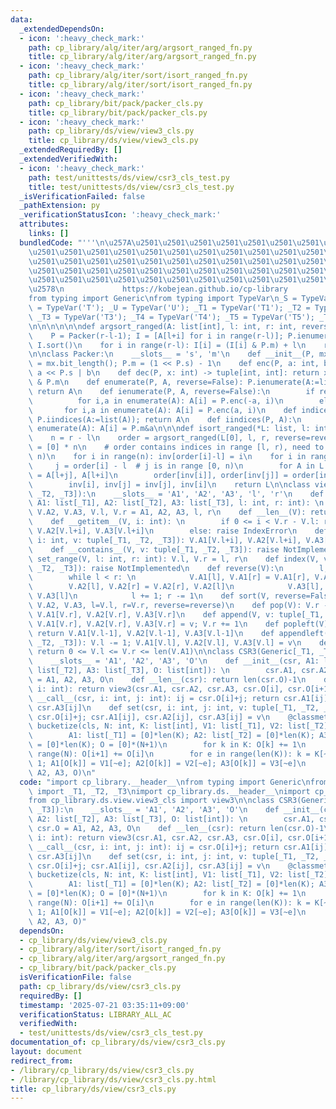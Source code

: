 ```yaml
---
data:
  _extendedDependsOn:
  - icon: ':heavy_check_mark:'
    path: cp_library/alg/iter/arg/argsort_ranged_fn.py
    title: cp_library/alg/iter/arg/argsort_ranged_fn.py
  - icon: ':heavy_check_mark:'
    path: cp_library/alg/iter/sort/isort_ranged_fn.py
    title: cp_library/alg/iter/sort/isort_ranged_fn.py
  - icon: ':heavy_check_mark:'
    path: cp_library/bit/pack/packer_cls.py
    title: cp_library/bit/pack/packer_cls.py
  - icon: ':heavy_check_mark:'
    path: cp_library/ds/view/view3_cls.py
    title: cp_library/ds/view/view3_cls.py
  _extendedRequiredBy: []
  _extendedVerifiedWith:
  - icon: ':heavy_check_mark:'
    path: test/unittests/ds/view/csr3_cls_test.py
    title: test/unittests/ds/view/csr3_cls_test.py
  _isVerificationFailed: false
  _pathExtension: py
  _verificationStatusIcon: ':heavy_check_mark:'
  attributes:
    links: []
  bundledCode: "'''\n\u257A\u2501\u2501\u2501\u2501\u2501\u2501\u2501\u2501\u2501\u2501\
    \u2501\u2501\u2501\u2501\u2501\u2501\u2501\u2501\u2501\u2501\u2501\u2501\u2501\
    \u2501\u2501\u2501\u2501\u2501\u2501\u2501\u2501\u2501\u2501\u2501\u2501\u2501\
    \u2501\u2501\u2501\u2501\u2501\u2501\u2501\u2501\u2501\u2501\u2501\u2501\u2501\
    \u2501\u2501\u2501\u2501\u2501\u2501\u2501\u2501\u2501\u2501\u2501\u2501\u2501\
    \u2578\n             https://kobejean.github.io/cp-library               \n'''\n\
    from typing import Generic\nfrom typing import TypeVar\n_S = TypeVar('S'); _T\
    \ = TypeVar('T'); _U = TypeVar('U'); _T1 = TypeVar('T1'); _T2 = TypeVar('T2');\
    \ _T3 = TypeVar('T3'); _T4 = TypeVar('T4'); _T5 = TypeVar('T5'); _T6 = TypeVar('T6')\n\
    \n\n\n\n\n\ndef argsort_ranged(A: list[int], l: int, r: int, reverse=False):\n\
    \    P = Packer(r-l-1); I = [A[l+i] for i in range(r-l)]; P.ienumerate(I, reverse);\
    \ I.sort()\n    for i in range(r-l): I[i] = (I[i] & P.m) + l\n    return I\n\n\
    \n\nclass Packer:\n    __slots__ = 's', 'm'\n    def __init__(P, mx: int): P.s\
    \ = mx.bit_length(); P.m = (1 << P.s) - 1\n    def enc(P, a: int, b: int): return\
    \ a << P.s | b\n    def dec(P, x: int) -> tuple[int, int]: return x >> P.s, x\
    \ & P.m\n    def enumerate(P, A, reverse=False): P.ienumerate(A:=list(A), reverse);\
    \ return A\n    def ienumerate(P, A, reverse=False):\n        if reverse:\n  \
    \          for i,a in enumerate(A): A[i] = P.enc(-a, i)\n        else:\n     \
    \       for i,a in enumerate(A): A[i] = P.enc(a, i)\n    def indices(P, A: list[int]):\
    \ P.iindices(A:=list(A)); return A\n    def iindices(P, A):\n        for i,a in\
    \ enumerate(A): A[i] = P.m&a\n\n\ndef isort_ranged(*L: list, l: int, r: int, reverse=False):\n\
    \    n = r - l\n    order = argsort_ranged(L[0], l, r, reverse=reverse)\n    inv\
    \ = [0] * n\n    # order contains indices in range [l, r), need to map to [0,\
    \ n)\n    for i in range(n): inv[order[i]-l] = i\n    for i in range(n):\n   \
    \     j = order[i] - l  # j is in range [0, n)\n        for A in L: A[l+i], A[l+j]\
    \ = A[l+j], A[l+i]\n        order[inv[i]], order[inv[j]] = order[inv[j]], order[inv[i]]\n\
    \        inv[i], inv[j] = inv[j], inv[i]\n    return L\n\nclass view3(Generic[_T1,\
    \ _T2, _T3]):\n    __slots__ = 'A1', 'A2', 'A3', 'l', 'r'\n    def __init__(V,\
    \ A1: list[_T1], A2: list[_T2], A3: list[_T3], l: int, r: int): \n        V.A1,\
    \ V.A2, V.A3, V.l, V.r = A1, A2, A3, l, r\n    def __len__(V): return V.r - V.l\n\
    \    def __getitem__(V, i: int): \n        if 0 <= i < V.r - V.l: return V.A1[V.l+i],\
    \ V.A2[V.l+i], V.A3[V.l+i]\n        else: raise IndexError\n    def __setitem__(V,\
    \ i: int, v: tuple[_T1, _T2, _T3]): V.A1[V.l+i], V.A2[V.l+i], V.A3[V.l+i] = v\n\
    \    def __contains__(V, v: tuple[_T1, _T2, _T3]): raise NotImplemented\n    def\
    \ set_range(V, l: int, r: int): V.l, V.r = l, r\n    def index(V, v: tuple[_T1,\
    \ _T2, _T3]): raise NotImplemented\n    def reverse(V):\n        l, r = V.l, V.r-1\n\
    \        while l < r: \n            V.A1[l], V.A1[r] = V.A1[r], V.A1[l]\n    \
    \        V.A2[l], V.A2[r] = V.A2[r], V.A2[l]\n            V.A3[l], V.A3[r] = V.A3[r],\
    \ V.A3[l]\n            l += 1; r -= 1\n    def sort(V, reverse=False): isort_ranged(V.A1,\
    \ V.A2, V.A3, l=V.l, r=V.r, reverse=reverse)\n    def pop(V): V.r -= 1; return\
    \ V.A1[V.r], V.A2[V.r], V.A3[V.r]\n    def append(V, v: tuple[_T1, _T2, _T3]):\
    \ V.A1[V.r], V.A2[V.r], V.A3[V.r] = v; V.r += 1\n    def popleft(V): V.l += 1;\
    \ return V.A1[V.l-1], V.A2[V.l-1], V.A3[V.l-1]\n    def appendleft(V, v: tuple[_T1,\
    \ _T2, _T3]): V.l -= 1; V.A1[V.l], V.A2[V.l], V.A3[V.l] = v\n    def validate(V):\
    \ return 0 <= V.l <= V.r <= len(V.A1)\n\nclass CSR3(Generic[_T1, _T2, _T3]):\n\
    \    __slots__ = 'A1', 'A2', 'A3', 'O'\n    def __init__(csr, A1: list[_T1], A2:\
    \ list[_T2], A3: list[_T3], O: list[int]): \n        csr.A1, csr.A2, csr.A3, csr.O\
    \ = A1, A2, A3, O\n    def __len__(csr): return len(csr.O)-1\n    def __getitem__(csr,\
    \ i: int): return view3(csr.A1, csr.A2, csr.A3, csr.O[i], csr.O[i+1])\n    def\
    \ __call__(csr, i: int, j: int): ij = csr.O[i]+j; return csr.A1[ij], csr.A2[ij],\
    \ csr.A3[ij]\n    def set(csr, i: int, j: int, v: tuple[_T1, _T2, _T3]): ij =\
    \ csr.O[i]+j; csr.A1[ij], csr.A2[ij], csr.A3[ij] = v\n    @classmethod\n    def\
    \ bucketize(cls, N: int, K: list[int], V1: list[_T1], V2: list[_T2], V3: list[_T3]):\n\
    \        A1: list[_T1] = [0]*len(K); A2: list[_T2] = [0]*len(K); A3: list[_T3]\
    \ = [0]*len(K); O = [0]*(N+1)\n        for k in K: O[k] += 1\n        for i in\
    \ range(N): O[i+1] += O[i]\n        for e in range(len(K)): k = K[~e]; O[k] -=\
    \ 1; A1[O[k]] = V1[~e]; A2[O[k]] = V2[~e]; A3[O[k]] = V3[~e]\n        return cls(A1,\
    \ A2, A3, O)\n"
  code: "import cp_library.__header__\nfrom typing import Generic\nfrom cp_library.misc.typing\
    \ import _T1, _T2, _T3\nimport cp_library.ds.__header__\nimport cp_library.ds.view.__header__\n\
    from cp_library.ds.view.view3_cls import view3\n\nclass CSR3(Generic[_T1, _T2,\
    \ _T3]):\n    __slots__ = 'A1', 'A2', 'A3', 'O'\n    def __init__(csr, A1: list[_T1],\
    \ A2: list[_T2], A3: list[_T3], O: list[int]): \n        csr.A1, csr.A2, csr.A3,\
    \ csr.O = A1, A2, A3, O\n    def __len__(csr): return len(csr.O)-1\n    def __getitem__(csr,\
    \ i: int): return view3(csr.A1, csr.A2, csr.A3, csr.O[i], csr.O[i+1])\n    def\
    \ __call__(csr, i: int, j: int): ij = csr.O[i]+j; return csr.A1[ij], csr.A2[ij],\
    \ csr.A3[ij]\n    def set(csr, i: int, j: int, v: tuple[_T1, _T2, _T3]): ij =\
    \ csr.O[i]+j; csr.A1[ij], csr.A2[ij], csr.A3[ij] = v\n    @classmethod\n    def\
    \ bucketize(cls, N: int, K: list[int], V1: list[_T1], V2: list[_T2], V3: list[_T3]):\n\
    \        A1: list[_T1] = [0]*len(K); A2: list[_T2] = [0]*len(K); A3: list[_T3]\
    \ = [0]*len(K); O = [0]*(N+1)\n        for k in K: O[k] += 1\n        for i in\
    \ range(N): O[i+1] += O[i]\n        for e in range(len(K)): k = K[~e]; O[k] -=\
    \ 1; A1[O[k]] = V1[~e]; A2[O[k]] = V2[~e]; A3[O[k]] = V3[~e]\n        return cls(A1,\
    \ A2, A3, O)"
  dependsOn:
  - cp_library/ds/view/view3_cls.py
  - cp_library/alg/iter/sort/isort_ranged_fn.py
  - cp_library/alg/iter/arg/argsort_ranged_fn.py
  - cp_library/bit/pack/packer_cls.py
  isVerificationFile: false
  path: cp_library/ds/view/csr3_cls.py
  requiredBy: []
  timestamp: '2025-07-21 03:35:11+09:00'
  verificationStatus: LIBRARY_ALL_AC
  verifiedWith:
  - test/unittests/ds/view/csr3_cls_test.py
documentation_of: cp_library/ds/view/csr3_cls.py
layout: document
redirect_from:
- /library/cp_library/ds/view/csr3_cls.py
- /library/cp_library/ds/view/csr3_cls.py.html
title: cp_library/ds/view/csr3_cls.py
---
```

